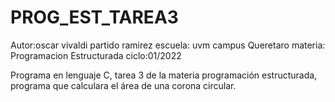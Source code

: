 # PROG_EST_TAREA3
Autor:oscar vivaldi partido ramirez 
escuela: uvm campus Queretaro
materia: Programacion Estructurada
ciclo:01/2022

Programa en lenguaje C, tarea 3 de la materia programación estructurada, programa que calculara el área de una corona circular.
